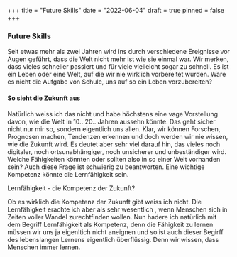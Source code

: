 +++
title = "Future Skills"
date = "2022-06-04"
draft = true
pinned = false
+++
### Future Skills

Seit etwas mehr als zwei Jahren wird ins durch verschiedene Ereignisse vor Augen geführt, dass die Welt nicht mehr ist wie sie einmal war. Wir merken, dass vieles schneller passiert und für viele vielleicht sogar zu schnell. Es ist ein Leben oder eine Welt, auf die wir nie wirklich vorbereitet wurden. Wäre es nicht die Aufgabe von Schule, uns auf so ein Leben vorzubereiten? 

#### So sieht die Zukunft aus

Natürlich weiss ich das nicht und habe höchstens eine vage Vorstellung davon, wie die Welt in 10.. 20.. Jahren aussehn könnte. Das geht sicher nicht nur mir so, sondern eigentlich uns allen. Klar, wir können Forschen, Prognosen machen, Tendenzen erkennen und doch werden wir nie wissen, wie die Zukunft wird. Es deutet aber sehr viel darauf hin, das vieles noch digitaler, noch ortsunabhängiger, noch unsicherer und unbeständiger wird. Welche Fähigkeiten könnten oder sollten also in so einer Welt vorhanden sein? Auch diese Frage ist schwierig zu beantworten. Eine wichtige Kompetenz könnte die Lernfähigkeit sein. 

Lernfähigkeit - die Kompetenz der Zukunft?

Ob es wirklich die Kompetenz der Zukunft gibt weiss ich nicht. Die Lernfähigkeit erachte ich aber als sehr wesentlich , wenn Menschen sich in Zeiten voller Wandel zurechtfinden wollen. Nun hadere ich natürlich mit dem Begriff Lernfähigkeit als Kompetenz, denn die Fähigkeit zu lernen müssen wir uns ja eigenltich nicht aneignen und so ist auch dieser Begirff des lebenslangen Lernens eigentlich überflüssig. Denn wir wissen, dass Menschen immer lernen.